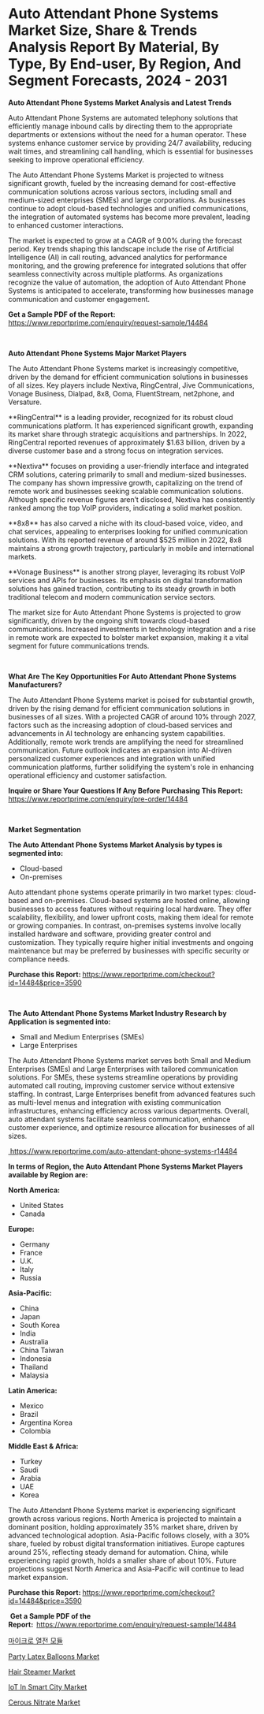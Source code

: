 <p><h1>Auto Attendant Phone Systems Market Size, Share & Trends Analysis Report By Material, By Type, By End-user, By Region, And Segment Forecasts, 2024 - 2031</h1></p><p><strong>Auto Attendant Phone Systems Market Analysis and Latest Trends</strong></p>
<p><p>Auto Attendant Phone Systems are automated telephony solutions that efficiently manage inbound calls by directing them to the appropriate departments or extensions without the need for a human operator. These systems enhance customer service by providing 24/7 availability, reducing wait times, and streamlining call handling, which is essential for businesses seeking to improve operational efficiency.</p><p>The Auto Attendant Phone Systems Market is projected to witness significant growth, fueled by the increasing demand for cost-effective communication solutions across various sectors, including small and medium-sized enterprises (SMEs) and large corporations. As businesses continue to adopt cloud-based technologies and unified communications, the integration of automated systems has become more prevalent, leading to enhanced customer interactions.</p><p>The market is expected to grow at a CAGR of 9.00% during the forecast period. Key trends shaping this landscape include the rise of Artificial Intelligence (AI) in call routing, advanced analytics for performance monitoring, and the growing preference for integrated solutions that offer seamless connectivity across multiple platforms. As organizations recognize the value of automation, the adoption of Auto Attendant Phone Systems is anticipated to accelerate, transforming how businesses manage communication and customer engagement.</p></p>
<p><strong>Get a Sample PDF of the Report:&nbsp;</strong> <a href="https://www.reportprime.com/enquiry/request-sample/14484">https://www.reportprime.com/enquiry/request-sample/14484</a></p>
<p>&nbsp;</p>
<p><strong>Auto Attendant Phone Systems Major Market Players</strong></p>
<p><p>The Auto Attendant Phone Systems market is increasingly competitive, driven by the demand for efficient communication solutions in businesses of all sizes. Key players include Nextiva, RingCentral, Jive Communications, Vonage Business, Dialpad, 8x8, Ooma, FluentStream, net2phone, and Versature.</p><p>**RingCentral** is a leading provider, recognized for its robust cloud communications platform. It has experienced significant growth, expanding its market share through strategic acquisitions and partnerships. In 2022, RingCentral reported revenues of approximately $1.63 billion, driven by a diverse customer base and a strong focus on integration services.</p><p>**Nextiva** focuses on providing a user-friendly interface and integrated CRM solutions, catering primarily to small and medium-sized businesses. The company has shown impressive growth, capitalizing on the trend of remote work and businesses seeking scalable communication solutions. Although specific revenue figures aren’t disclosed, Nextiva has consistently ranked among the top VoIP providers, indicating a solid market position.</p><p>**8x8** has also carved a niche with its cloud-based voice, video, and chat services, appealing to enterprises looking for unified communication solutions. With its reported revenue of around $525 million in 2022, 8x8 maintains a strong growth trajectory, particularly in mobile and international markets.</p><p>**Vonage Business** is another strong player, leveraging its robust VoIP services and APIs for businesses. Its emphasis on digital transformation solutions has gained traction, contributing to its steady growth in both traditional telecom and modern communication service sectors.</p><p>The market size for Auto Attendant Phone Systems is projected to grow significantly, driven by the ongoing shift towards cloud-based communications. Increased investments in technology integration and a rise in remote work are expected to bolster market expansion, making it a vital segment for future communications trends.</p></p>
<p>&nbsp;</p>
<p><strong>What Are The Key Opportunities For Auto Attendant Phone Systems Manufacturers?</strong></p>
<p><p>The Auto Attendant Phone Systems market is poised for substantial growth, driven by the rising demand for efficient communication solutions in businesses of all sizes. With a projected CAGR of around 10% through 2027, factors such as the increasing adoption of cloud-based services and advancements in AI technology are enhancing system capabilities. Additionally, remote work trends are amplifying the need for streamlined communication. Future outlook indicates an expansion into AI-driven personalized customer experiences and integration with unified communication platforms, further solidifying the system's role in enhancing operational efficiency and customer satisfaction.</p></p>
<p><strong>Inquire or Share Your Questions If Any Before Purchasing This Report:</strong> <a href="https://www.reportprime.com/enquiry/pre-order/14484">https://www.reportprime.com/enquiry/pre-order/14484</a></p>
<p>&nbsp;</p>
<p><strong>Market Segmentation</strong></p>
<p><strong>The Auto Attendant Phone Systems Market Analysis by types is segmented into:</strong></p>
<p><ul><li>Cloud-based</li><li>On-premises</li></ul></p>
<p><p>Auto attendant phone systems operate primarily in two market types: cloud-based and on-premises. Cloud-based systems are hosted online, allowing businesses to access features without requiring local hardware. They offer scalability, flexibility, and lower upfront costs, making them ideal for remote or growing companies. In contrast, on-premises systems involve locally installed hardware and software, providing greater control and customization. They typically require higher initial investments and ongoing maintenance but may be preferred by businesses with specific security or compliance needs.</p></p>
<p><strong>Purchase this Report:&nbsp;</strong><a href="https://www.reportprime.com/checkout?id=14484&price=3590">https://www.reportprime.com/checkout?id=14484&price=3590</a></p>
<p>&nbsp;</p>
<p><strong>The Auto Attendant Phone Systems Market Industry Research by Application is segmented into:</strong></p>
<p><ul><li>Small and Medium Enterprises (SMEs)</li><li>Large Enterprises</li></ul></p>
<p><p>The Auto Attendant Phone Systems market serves both Small and Medium Enterprises (SMEs) and Large Enterprises with tailored communication solutions. For SMEs, these systems streamline operations by providing automated call routing, improving customer service without extensive staffing. In contrast, Large Enterprises benefit from advanced features such as multi-level menus and integration with existing communication infrastructures, enhancing efficiency across various departments. Overall, auto attendant systems facilitate seamless communication, enhance customer experience, and optimize resource allocation for businesses of all sizes.</p></p>
<p><a href="https://www.reportprime.com/auto-attendant-phone-systems-r14484">&nbsp;https://www.reportprime.com/auto-attendant-phone-systems-r14484</a></p>
<p><strong>In terms of Region, the Auto Attendant Phone Systems Market Players available by Region are:</strong></p>
<p>
    <p> <strong> North America: </strong>
        <ul>
            <li>United States</li>
            <li>Canada</li>
        </ul>
        </p> 
    <p> <strong> Europe: </strong>
        <ul>
            <li>Germany</li>
            <li>France</li>
            <li>U.K.</li>
            <li>Italy</li>
            <li>Russia</li>
        </ul>
        </p> 
    <p> <strong> Asia-Pacific: </strong>
        <ul>
            <li>China</li>
            <li>Japan</li>
            <li>South Korea</li>
            <li>India</li>
            <li>Australia</li>
            <li>China Taiwan</li>
            <li>Indonesia</li>
            <li>Thailand</li>
            <li>Malaysia</li>
        </ul>
        </p> 
    <p> <strong> Latin America: </strong>
        <ul>
            <li>Mexico</li>
            <li>Brazil</li>
            <li>Argentina Korea</li>
            <li>Colombia</li>
        </ul>
        </p> 
    <p> <strong> Middle East & Africa: </strong>
        <ul>
            <li>Turkey</li>
            <li>Saudi</li>
            <li>Arabia</li>
            <li>UAE</li>
            <li>Korea</li>
        </ul>
    </p>
    </p>
<p><p>The Auto Attendant Phone Systems market is experiencing significant growth across various regions. North America is projected to maintain a dominant position, holding approximately 35% market share, driven by advanced technological adoption. Asia-Pacific follows closely, with a 30% share, fueled by robust digital transformation initiatives. Europe captures around 25%, reflecting steady demand for automation. China, while experiencing rapid growth, holds a smaller share of about 10%. Future projections suggest North America and Asia-Pacific will continue to lead market expansion.</p></p>
<p><strong>Purchase this Report: </strong><a href="https://www.reportprime.com/checkout?id=14484&price=3590">https://www.reportprime.com/checkout?id=14484&price=3590</a></p>
<p>&nbsp;<strong>Get a Sample PDF of the Report:&nbsp;&nbsp;</strong><a href="https://www.reportprime.com/enquiry/request-sample/14484">https://www.reportprime.com/enquiry/request-sample/14484</a></p>
<p><strong></strong></p>
<p><p><a href="https://medium.com/@eiehrdy77/micro-thermoelectric-modules-market-%EC%9D%98-%EA%B8%80%EB%A1%9C%EB%B2%8C-%EC%8B%9C%EC%9E%A5-%EA%B0%9C%EC%9A%94%EB%8A%94-%EC%A0%84-%EC%84%B8%EA%B3%84-%EB%B0%8F-%EC%A3%BC%EC%9A%94-%EC%8B%9C%EC%9E%A5%EC%9D%98-%EC%82%B0%EC%97%85%EC%97%90-%EC%98%81%ED%96%A5%EC%9D%84-%EB%AF%B8%EC%B9%98%EB%8A%94-%EC%A3%BC%EC%9A%94-%ED%8A%B8%EB%A0%8C%EB%93%9C%EC%97%90-%EB%8C%80%ED%95%9C-%EB%8F%85%ED%8A%B9%ED%95%9C-%EA%B4%80%EC%A0%90%EC%9D%84-37bbebacb121">마이크로 열전 모듈</a></p><p><a href="https://medium.com/@gideonruivoozs/the-party-latex-balloons-market-decisions-are-mostly-driven-by-resource-optimization-and-cb0109b36e5f">Party Latex Balloons Market</a></p><p><a href="https://issuu.com/reportprime-2/docs/hair-steamer-market-size-2030.pptx_a1a396e52ce399">Hair Steamer Market</a></p><p><a href="https://www.linkedin.com/pulse/iot-smart-city-market-insights-products-regional-analysis-forecasted-3tjbc?trackingId=CtKakKWQSj2%2FEht0ko7Tpg%3D%3D">IoT In Smart City Market</a></p><p><a href="https://issuu.com/reportprime-2/docs/cerous-nitrate-market-size-2030.ppt_caf50d5d910ace">Cerous Nitrate Market</a></p></p>